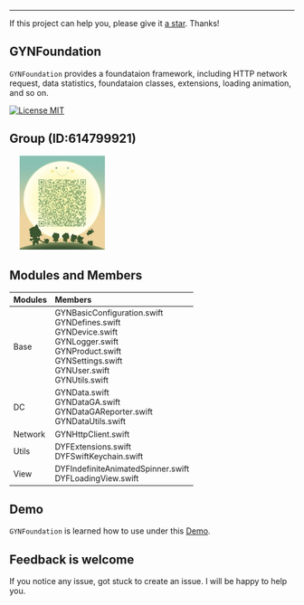 ***

If this project can help you, please give it [a star](https://github.com/chenxing640/GYNFoundation). Thanks!

## GYNFoundation

`GYNFoundation` provides a foundataion framework, including HTTP network request, data statistics, foundataion classes, extensions, loading animation, and so on.

[![License MIT](https://img.shields.io/badge/license-MIT-green.svg?style=flat)](LICENSE)&nbsp;

## Group (ID:614799921)

<div align=left>
&emsp; <img src="https://github.com/chenxing640/GYNFoundation/raw/master/images/g614799921.jpg" width="30%" />
</div>

## Modules and Members

| Modules | Members |
| :--- | :--- | 
| Base | GYNBasicConfiguration.swift <br> GYNDefines.swift <br> GYNDevice.swift <br> GYNLogger.swift <br> GYNProduct.swift <br> GYNSettings.swift <br> GYNUser.swift <br> GYNUtils.swift |
| DC | GYNData.swift <br> GYNDataGA.swift <br> GYNDataGAReporter.swift <br> GYNDataUtils.swift |
| Network | GYNHttpClient.swift |
| Utils | DYFExtensions.swift <br> DYFSwiftKeychain.swift|
| View | DYFIndefiniteAnimatedSpinner.swift <br> DYFLoadingView.swift |

## Demo

`GYNFoundation` is learned how to use under this [Demo](https://github.com/chenxing640/GYNFoundation/blob/master/GYNFoundation).

## Feedback is welcome

If you notice any issue, got stuck to create an issue. I will be happy to help you.
